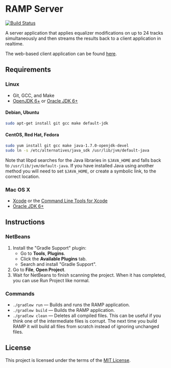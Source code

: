# RAMP Server

[![Build Status](http://gitshields.com/v2/drone/github.com/mattprice/RAMP-Server/brightgreen-red.png)](https://drone.io/github.com/mattprice/RAMP-Server)

A server application that applies equalizer modifications on up to 24 tracks simultaneously and then streams the results back to a client application in realtime.

The web-based client application can be found [here](https://github.com/mattprice/RAMP-Webapp).

## Requirements

### Linux

* Git, GCC, and Make
* [OpenJDK 6+](http://openjdk.java.net/install/index.html) or [Oracle JDK 6+](http://www.oracle.com/technetwork/java/javase/downloads/index.html)

#### Debian, Ubuntu

```bash
sudo apt-get install git gcc make default-jdk
```

<!--
Instructions for installing OpenJDK 7 on Debian.
sudo apt-get install git gcc make openjdk-7-jdk
ARCH_DIR=`getconf LONG_BIT | sed -E "s/64/amd64/" | sed -E "s/32/i386/"`
sudo ln -s /usr/lib/jvm/java-7-openjdk-$ARCH_DIR /usr/lib/jvm/default-java
-->

#### CentOS, Red Hat, Fedora

```bash
sudo yum install git gcc make java-1.7.0-openjdk-devel
sudo ln -s /etc/alternatives/java_sdk /usr/lib/jvm/default-java
```

Note that libpd searches for the Java libraries in `$JAVA_HOME` and falls back to `/usr/lib/jvm/default-java`. If you have installed Java using another method you will need to set `$JAVA_HOME`, or create a symbolic link, to the correct location.

### Mac OS X

* [Xcode](http://itunes.apple.com/us/app/xcode/id497799835) or the [Command Line Tools for Xcode](https://developer.apple.com/downloads)
* [Oracle JDK 6+](http://www.oracle.com/technetwork/java/javase/downloads/index.html)

## Instructions

### NetBeans

1. Install the "Gradle Support" plugin:
    * Go to **Tools**, **Plugins**.
    * Click the **Available Plugins** tab.
    * Search and install "Gradle Support".
2. Go to **File**, **Open Project**.
3. Wait for NetBeans to finish scanning the project. When it has completed, you can use Run Project like normal.

### Commands

* `./gradlew run` — Builds and runs the RAMP application.
* `./gradlew build` — Builds the RAMP application.
* `./gradlew clean` — Deletes all compiled files. This can be useful if you think one of the intermediate files is corrupt. The next time you build RAMP it will build all files from scratch instead of ignoring unchanged files.

## License

This project is licensed under the terms of the [MIT License](/LICENSE).